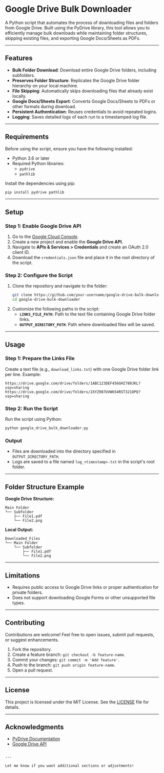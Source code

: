 
# Google Drive Bulk Downloader

A Python script that automates the process of downloading files and folders from Google Drive. Built using the PyDrive library, this tool allows you to efficiently manage bulk downloads while maintaining folder structures, skipping existing files, and exporting Google Docs/Sheets as PDFs.

---

## Features

- **Bulk Folder Download**: Download entire Google Drive folders, including subfolders.
- **Preserves Folder Structure**: Replicates the Google Drive folder hierarchy on your local machine.
- **File Skipping**: Automatically skips downloading files that already exist locally.
- **Google Docs/Sheets Export**: Converts Google Docs/Sheets to PDFs or other formats during download.
- **Persistent Authentication**: Reuses credentials to avoid repeated logins.
- **Logging**: Saves detailed logs of each run to a timestamped log file.

---

## Requirements

Before using the script, ensure you have the following installed:

- Python 3.6 or later
- Required Python libraries:
  - `pydrive`
  - `pathlib`

Install the dependencies using pip:

```bash
pip install pydrive pathlib
```

---

## Setup

### Step 1: Enable Google Drive API
1. Go to the [Google Cloud Console](https://console.cloud.google.com/).
2. Create a new project and enable the **Google Drive API**.
3. Navigate to **APIs & Services > Credentials** and create an OAuth 2.0 client ID.
4. Download the `credentials.json` file and place it in the root directory of the script.

### Step 2: Configure the Script
1. Clone the repository and navigate to the folder:
   ```bash
   git clone https://github.com/your-username/google-drive-bulk-downloader.git
   cd google-drive-bulk-downloader
   ```
2. Customize the following paths in the script:
   - **`LINKS_FILE_PATH`**: Path to the text file containing Google Drive folder links.
   - **`OUTPUT_DIRECTORY_PATH`**: Path where downloaded files will be saved.

---

## Usage

### Step 1: Prepare the Links File
Create a text file (e.g., `download_links.txt`) with one Google Drive folder link per line. Example:

```
https://drive.google.com/drive/folders/1ABC123DEF456GHI789JKL?usp=sharing
https://drive.google.com/drive/folders/2XYZ987UVW654RST321OPQ?usp=sharing
```

### Step 2: Run the Script
Run the script using Python:

```bash
python google_drive_bulk_downloader.py
```

### Output
- Files are downloaded into the directory specified in `OUTPUT_DIRECTORY_PATH`.
- Logs are saved to a file named `log_<timestamp>.txt` in the script's root folder.

---

## Folder Structure Example

**Google Drive Structure:**
```
Main Folder
└── Subfolder
    ├── File1.pdf
    └── File2.png
```

**Local Output:**
```
Downloaded_Files
└── Main Folder
    └── Subfolder
        ├── File1.pdf
        └── File2.png
```

---

## Limitations

- Requires public access to Google Drive links or proper authentication for private folders.
- Does not support downloading Google Forms or other unsupported file types.

---

## Contributing

Contributions are welcome! Feel free to open issues, submit pull requests, or suggest enhancements.

1. Fork the repository.
2. Create a feature branch: `git checkout -b feature-name`.
3. Commit your changes: `git commit -m 'Add feature'`.
4. Push to the branch: `git push origin feature-name`.
5. Open a pull request.

---

## License

This project is licensed under the MIT License. See the [LICENSE](LICENSE) file for details.

---

## Acknowledgments

- [PyDrive Documentation](https://pythonhosted.org/PyDrive/)
- [Google Drive API](https://developers.google.com/drive)
```

---

Let me know if you want additional sections or adjustments!
